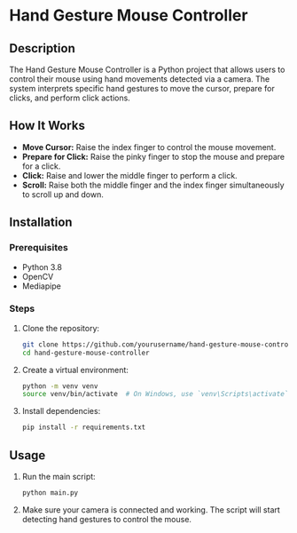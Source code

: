 # Hand Gesture Mouse Controller

## Description
The Hand Gesture Mouse Controller is a Python project that allows users to control their mouse using hand movements detected via a camera. The system interprets specific hand gestures to move the cursor, prepare for clicks, and perform click actions. 

## How It Works
- **Move Cursor:** Raise the index finger to control the mouse movement.
- **Prepare for Click:** Raise the pinky finger to stop the mouse and prepare for a click.
- **Click:** Raise and lower the middle finger to perform a click.
- **Scroll:** Raise both the middle finger and the index finger simultaneously to scroll up and down.

## Installation

### Prerequisites
- Python 3.8
- OpenCV
- Mediapipe

### Steps
1. Clone the repository:
    ```sh
    git clone https://github.com/yourusername/hand-gesture-mouse-controller.git
    cd hand-gesture-mouse-controller
    ```
2. Create a virtual environment:
    ```sh
    python -m venv venv
    source venv/bin/activate  # On Windows, use `venv\Scripts\activate`
    ```
3. Install dependencies:
    ```sh
    pip install -r requirements.txt
    ```

## Usage
1. Run the main script:
    ```sh
    python main.py
    ```
2. Make sure your camera is connected and working. The script will start detecting hand gestures to control the mouse.
